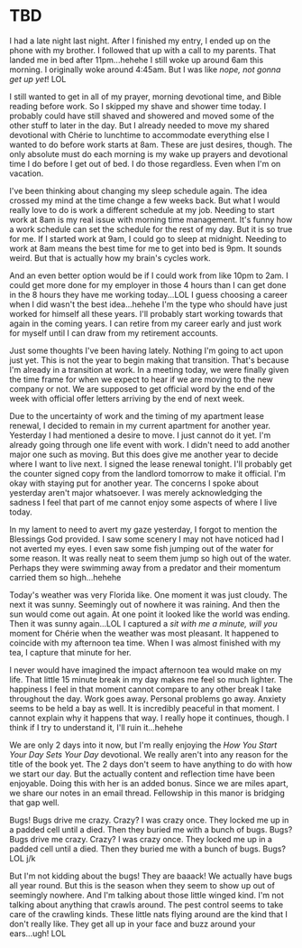 # TBD

I had a late night last night. After I finished my entry, I ended up on the phone with my brother. I followed that up with a call to my parents. That landed me in bed after 11pm...hehehe I still woke up around 6am this morning. I originally woke around 4:45am. But I was like *nope, not gonna get up yet*! LOL

I still wanted to get in all of my prayer, morning devotional time, and Bible reading before work. So I skipped my shave and shower time today. I probably could have still shaved and showered and moved some of the other stuff to later in the day. But I already needed to move my shared devotional with Chérie to lunchtime to accommodate everything else I wanted to do before work starts at 8am. These are just desires, though. The only absolute must do each morning is my wake up prayers and devotional time I do before I get out of bed. I do those regardless. Even when I'm on vacation.

I've been thinking about changing my sleep schedule again. The idea crossed my mind at the time change a few weeks back. But what I would really love to do is work a different schedule at my job. Needing to start work at 8am is my real issue with morning time management. It's funny how a work schedule can set the schedule for the rest of my day. But it is so true for me. If I started work at 9am, I could go to sleep at midnight. Needing to work at 8am means the best time for me to get into bed is 9pm. It sounds weird. But that is actually how my brain's cycles work.

And an even better option would be if I could work from like 10pm to 2am. I could get more done for my employer in those 4 hours than I can get done in the 8 hours they have me working today...LOL I guess choosing a career when I did wasn't the best idea...hehehe I'm the type who should have just worked for himself all these years. I'll probably start working towards that again in the coming years. I can retire from my career early and just work for myself until I can draw from my retirement accounts.

Just some thoughts I've been having lately. Nothing I'm going to act upon just yet. This is not the year to begin making that transition. That's because I'm already in a transition at work. In a meeting today, we were finally given the time frame for when we expect to hear if we are moving to the new company or not. We are supposed to get official word by the end of the week with official offer letters arriving by the end of next week.

Due to the uncertainty of work and the timing of my apartment lease renewal, I decided to remain in my current apartment for another year. Yesterday I had mentioned a desire to move. I just cannot do it yet. I'm already going through one life event with work. I didn't need to add another major one such as moving. But this does give me another year to decide where I want to live next. I signed the lease renewal tonight. I'll probably get the counter signed copy from the landlord tomorrow to make it official. I'm okay with staying put for another year. The concerns I spoke about yesterday aren't major whatsoever. I was merely acknowledging the sadness I feel that part of me cannot enjoy some aspects of where I live today.

In my lament to need to avert my gaze yesterday, I forgot to mention the Blessings God provided. I saw some scenery I may not have noticed had I not averted my eyes. I even saw some fish jumping out of the water for some reason. It was really neat to seem them jump so high out of the water. Perhaps they were swimming away from a predator and their momentum carried them so high...hehehe

Today's weather was very Florida like. One moment it was just cloudy. The next it was sunny. Seemingly out of nowhere it was raining. And then the sun would come out again. At one point it looked like the world was ending. Then it was sunny again...LOL I captured a *sit with me a minute, will you* moment for Chérie when the weather was most pleasant. It happened to coincide with my afternoon tea time. When I was almost finished with my tea, I capture that minute for her.

I never would have imagined the impact afternoon tea would make on my life. That little 15 minute break in my day makes me feel so much lighter. The happiness I feel in that moment cannot compare to any other break I take throughout the day. Work goes away. Personal problems go away. Anxiety seems to be held a bay as well. It is incredibly peaceful in that moment. I cannot explain why it happens that way. I really hope it continues, though. I think if I try to understand it, I'll ruin it...hehehe

We are only 2 days into it now, but I'm really enjoying the *How You Start Your Day Sets Your Day* devotional. We really aren't into any reason for the title of the book yet. The 2 days don't seem to have anything to do with how we start our day. But the actually content and reflection time have been enjoyable. Doing this with her is an added bonus. Since we are miles apart, we share our notes in an email thread. Fellowship in this manor is bridging that gap well.

Bugs! Bugs drive me crazy. Crazy? I was crazy once. They locked me up in a padded cell until a died. Then they buried me with a bunch of bugs. Bugs? Bugs drive me crazy. Crazy? I was crazy once. They locked me up in a padded cell until a died. Then they buried me with a bunch of bugs. Bugs? LOL j/k

But I'm not kidding about the bugs! They are baaack! We actually have bugs all year round. But this is the season when they seem to show up out of seemingly nowhere. And I'm talking about those little winged kind. I'm not talking about anything that crawls around. The pest control seems to take care of the crawling kinds. These little nats flying around are the kind that I don't really like. They get all up in your face and buzz around your ears...ugh! LOL